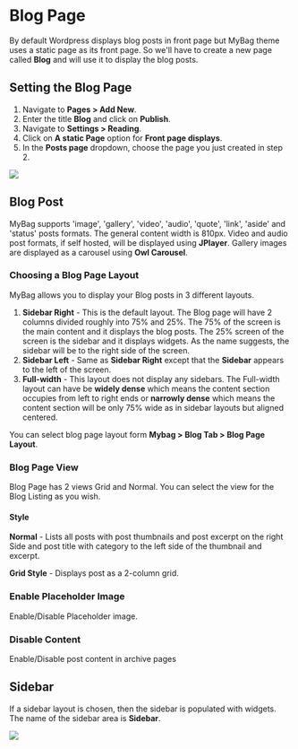# Blog Page

By default Wordpress displays blog posts in front page but MyBag theme uses a static page as its front page. So we'll have to create a new page called **Blog** and will use it to display the blog posts.

## Setting the Blog Page

1. Navigate to **Pages > Add New**.
2. Enter the title **Blog** and click on **Publish**.
3. Navigate to **Settings > Reading**.
4. Click on **A static Page** option for **Front page displays**.
5. In the **Posts page** dropdown, choose the page you just created in step 2.

![](http://transvelo.github.io/docs/mybag/images/reading-settings.png)

## Blog Post

MyBag supports 'image', 'gallery', 'video', 'audio', 'quote', 'link', 'aside' and 'status' posts formats. The general content width is 810px. Video and audio post formats, if self hosted, will be displayed using **JPlayer**. Gallery images are displayed as a carousel using **Owl Carousel**.

### Choosing a Blog Page Layout

MyBag allows you to display your Blog posts in 3 different layouts.

1. **Sidebar Right** - This is the default layout. The Blog page will have 2 columns divided roughly into 75% and 25%. The 75% of the screen is the main content and it displays the blog posts. The 25% screen of the screen is the sidebar and it displays widgets. As the name suggests, the sidebar will be to the right side of the screen.
2. **Sidebar Left** - Same as **Sidebar Right** except that the **Sidebar** appears to the left of the screen.
3. **Full-width** - This layout does not display any sidebars. The Full-width layout can have be **widely dense** which means the content section occupies from left to right ends or **narrowly dense** which means the content section will be only 75% wide as in sidebar layouts but aligned centered.

You can select blog page layout form **Mybag > Blog Tab > Blog Page Layout**.

### Blog Page View

Blog Page has 2 views Grid and Normal. You can select the view for the Blog Listing as you wish.

#### Style

**Normal** - Lists all posts with post thumbnails and post excerpt on the right Side and post title with category to the left side of the thumbnail and excerpt.

**Grid Style** - Displays post as a 2-column grid.

### Enable Placeholder Image

Enable/Disable Placeholder image.

### Disable Content

Enable/Disable post content in archive pages

## Sidebar

If a sidebar layout is chosen, then the sidebar is populated with widgets. The name of the sidebar area is **Sidebar**.

![](http://transvelo.github.io/docs/mybag/images/blog-sidebar.png)


